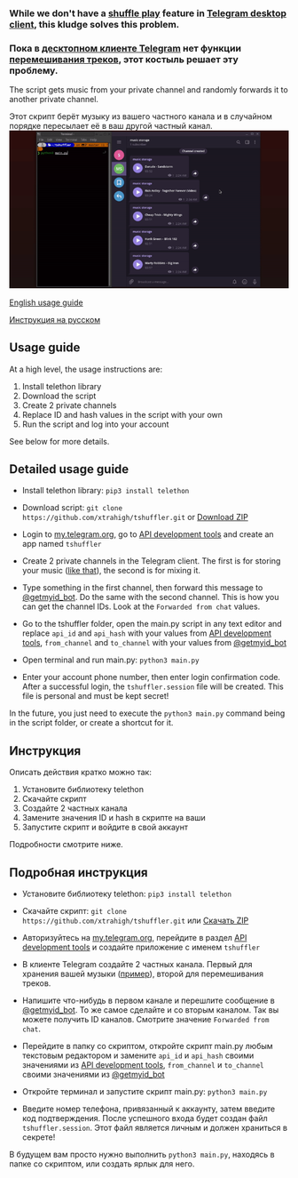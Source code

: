 ### While we don't have a [shuffle play](https://github.com/telegramdesktop/tdesktop/pull/7700) feature in [Telegram desktop client](https://github.com/telegramdesktop/tdesktop), this kludge solves this problem.
### Пока в [десктопном клиенте Telegram](https://github.com/telegramdesktop/tdesktop) нет функции [перемешивания треков](https://github.com/telegramdesktop/tdesktop/pull/7700), этот костыль решает эту проблему.

The script gets music from your private channel and randomly forwards it to another private channel.

Этот скрипт берёт музыку из вашего частного канала и в случайном порядке пересылает её в ваш другой частный канал.
![preview](https://github.com/xtrahigh/tshuffler/blob/master/preview.gif)

[English usage guide](https://github.com/xtrahigh/tshuffler#Usage-guide)

[Инструкция на русском](https://github.com/xtrahigh/tshuffler#Инструкция)
## Usage guide
At a high level, the usage instructions are:
1. Install telethon library
2. Download the script
3. Create 2 private channels
4. Replace ID and hash values in the script with your own
5. Run the script and log into your account

See below for more details.
## Detailed usage guide
- Install telethon library: `pip3 install telethon`

- Download script: `git clone https://github.com/xtrahigh/tshuffler.git` or [Download ZIP](https://github.com/xtrahigh/tshuffler/archive/master.zip)

- Login to [my.telegram.org](https://my.telegram.org), go to [API development tools](https://my.telegram.org/apps) and create an app named `tshuffler`

- Create 2 private channels in the Telegram client. The first is for storing your music ([like that](https://t.me/cctracks_Rock)), the second is for mixing it.

- Type something in the first channel, then forward this message to [@getmyid_bot](https://t.me/getmyid_bot). Do the same with the second channel. This is how you can get the channel IDs. Look at the `Forwarded from chat` values.

- Go to the tshuffler folder, open the main.py script in any text editor and replace `api_id` and `api_hash` with your values from [API development tools](https://my.telegram.org/apps), `from_channel` and `to_channel` with your values from [@getmyid_bot](https://t.me/getmyid_bot)

- Open terminal and run main.py: `python3 main.py`

- Enter your account phone number, then enter login confirmation code. After a successful login, the `tshuffler.session` file will be created. This file is personal and must be kept secret!

In the future, you just need to execute the `python3 main.py` command being in the script folder, or create a shortcut for it.

## Инструкция
Описать действия кратко можно так:
1. Установите библиотеку telethon
2. Скачайте скрипт
3. Создайте 2 частных канала
4. Замените значения ID и hash в скрипте на ваши
5. Запустите скрипт и войдите в свой аккаунт

Подробности смотрите ниже.
## Подробная инструкция
- Установите библиотеку telethon: `pip3 install telethon`

- Скачайте скрипт: `git clone https://github.com/xtrahigh/tshuffler.git` или [Скачать ZIP](https://github.com/xtrahigh/tshuffler/archive/master.zip)

- Авторизуйтесь на [my.telegram.org](https://my.telegram.org), перейдите в раздел [API development tools](https://my.telegram.org/apps) и создайте приложение с именем `tshuffler`

- В клиенте Telegram создайте 2 частных канала. Первый для хранения вашей музыки ([пример](https://t.me/cctracks_Rock)), второй для перемешивания треков.

- Напишите что-нибудь в первом канале и перешлите сообщение в [@getmyid_bot](https://t.me/getmyid_bot). То же самое сделайте и со вторым каналом. Так вы можете получить ID каналов. Смотрите значение `Forwarded from chat`.

- Перейдите в папку со скриптом, откройте скрипт main.py любым текстовым редактором и замените `api_id` и `api_hash` своими значениями из [API development tools](https://my.telegram.org/apps), `from_channel` и `to_channel` своими значениями из [@getmyid_bot](https://t.me/getmyid_bot)

- Откройте терминал и запустите скрипт main.py: `python3 main.py`

- Введите номер телефона, привязанный к аккаунту, затем введите код подтверждения. После успешного входа будет создан файл `tshuffler.session`. Этот файл является личным и должен храниться в секрете!

В будущем вам просто нужно выполнить `python3 main.py`, находясь в папке со скриптом, или создать ярлык для него.
